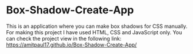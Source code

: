 # Box-Shadow-Create-App
This is an application where you can make box shadows for CSS manually.
For making this project I have used HTML, CSS and JavaScript only.
You can check the project view in the following link:
https://amitpaul17.github.io/Box-Shadow-Create-App/
